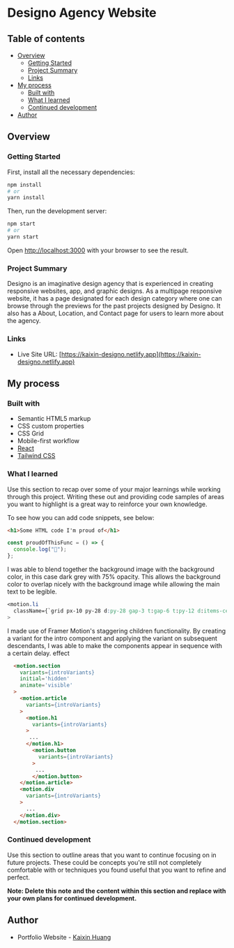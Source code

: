 # Designo Agency Website

## Table of contents

- [Overview](#overview)
  - [Getting Started](#getting-started)
  - [Project Summary](#project-summary)
  - [Links](#links)
- [My process](#my-process)
  - [Built with](#built-with)
  - [What I learned](#what-i-learned)
  - [Continued development](#continued-development)
- [Author](#author)

## Overview

### Getting Started 

First, install all the necessary dependencies:

```bash
npm install
# or
yarn install
```

Then, run the development server:

```bash
npm start
# or
yarn start
```

Open [http://localhost:3000](http://localhost:3000) with your browser to see the result.


### Project Summary

Designo is an imaginative design agency that is experienced in creating responsive websites, app, and graphic designs. 
As a multipage responsive website, it has a page designated for each design category where one can browse through the 
previews for the past projects designed by Designo. It also has a About, Location, and Contact page for users to learn 
more about the agency.

### Links

- Live Site URL: [https://kaixin-designo.netlify.app](https://kaixin-designo.netlify.app)

## My process

### Built with

- Semantic HTML5 markup
- CSS custom properties
- CSS Grid
- Mobile-first workflow
- [React](https://reactjs.org/) 
- [Tailwind CSS](https://tailwindcss.com/) 

### What I learned

Use this section to recap over some of your major learnings while working
through this project. Writing these out and providing code samples of areas you
want to highlight is a great way to reinforce your own knowledge.

To see how you can add code snippets, see below:

```html
<h1>Some HTML code I'm proud of</h1>
```


```js
const proudOfThisFunc = () => {
  console.log("🎉");
};
```

I was able to blend together the background image with the background color, in this case dark grey with 75% opacity. This allows the background color to 
overlap nicely with the background image while allowing the main text to be legible.

```css
<motion.li
  className={`grid px-10 py-28 d:py-28 gap-3 t:gap-6 t:py-12 d:items-center bg-blend-multiply transition duration-300 ease-in-out transform hover:scale-105 bg-dark-grey hover:bg-peach bg-opacity-75 bg-center bg-cover bg-m-graphic-design t:bg-t-graphic-design d:bg-d-graphic-design rounded-xl`}
>
```

I made use of Framer Motion's staggering children functionality. By creating a variant for the intro component and applying 
the variant on subsequent descendants, I was able to make the components appear in sequence with a certain delay. 
effect 
```html
  <motion.section
    variants={introVariants}
    initial='hidden'
    animate='visible'
  >
    <motion.article
      variants={introVariants}
    >
      <motion.h1
        variants={introVariants}
      >
       ...
      </motion.h1>
        <motion.button
          variants={introVariants}
        >
         ...
        </motion.button>
    </motion.article>
    <motion.div
      variants={introVariants}
    >
      ...
    </motion.div>
  </motion.section>
```

### Continued development

Use this section to outline areas that you want to continue focusing on in
future projects. These could be concepts you're still not completely comfortable
with or techniques you found useful that you want to refine and perfect.



**Note: Delete this note and the content within this section and replace with
your own plans for continued development.**

## Author

- Portfolio Website - [Kaixin Huang](https://kaixin-portfolio.netlify.app)
